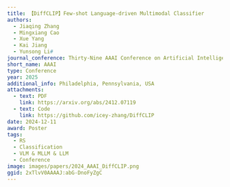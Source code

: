 ```yaml
---
title: 【DiffCLIP】Few-shot Language-driven Multimodal Classifier
authors:
  - Jiaqing Zhang
  - Mingxiang Cao
  - Xue Yang
  - Kai Jiang
  - Yunsong Li#
journal_conference: Thirty-Nine AAAI Conference on Artificial Intelligence
short_name: AAAI
type: Conference
year: 2025
additional_info: Philadelphia, Pennsylvania, USA
attachments:
  - text: PDF
    link: https://arxiv.org/abs/2412.07119
  - text: Code
    link: https://github.com/icey-zhang/DiffCLIP
date: 2024-12-11
award: Poster
tags:
  - RS
  - Classification
  - VLM & MLLM & LLM
  - Conference
image: images/papers/2024_AAAI_DiffCLIP.png
ggid: 2xTlvV0AAAAJ:abG-DnoFyZgC
---
```

